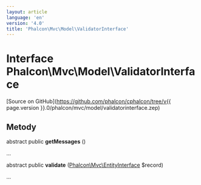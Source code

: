 ```yaml
---
layout: article
language: 'en'
version: '4.0'
title: 'Phalcon\Mvc\Model\ValidatorInterface'
---
```

# Interface **Phalcon\Mvc\Model\ValidatorInterface**

[Source on GitHub](https://github.com/phalcon/cphalcon/tree/v{{ page.version }}.0/phalcon/mvc/model/validatorinterface.zep)

## Metody

abstract public **getMessages** ()

...

abstract public **validate** ([Phalcon\Mvc\EntityInterface](Phalcon_Mvc_EntityInterface) $record)

...